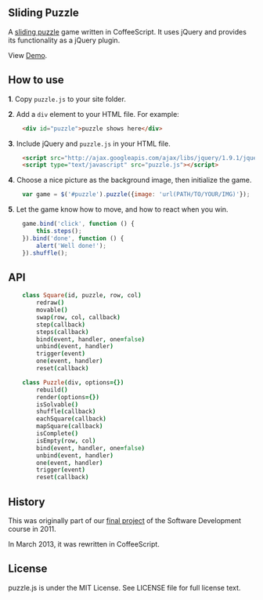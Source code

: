 ## Sliding Puzzle

A [sliding puzzle](http://en.wikipedia.org/wiki/Sliding_puzzle) game
written in CoffeeScript. It uses jQuery and provides its functionality
as a jQuery plugin.

View [Demo](http://ptpt.github.com/SlidingPuzzle/).

## How to use

**1**. Copy `puzzle.js` to your site folder.

**2**. Add a `div` element to your HTML file. For example:

````html
    <div id="puzzle">puzzle shows here</div>
````

**3**. Include jQuery and `puzzle.js` in your HTML file.

````html
    <script src="http://ajax.googleapis.com/ajax/libs/jquery/1.9.1/jquery.min.js"></script>
    <script type="text/javascript" src="puzzle.js"></script>
````

**4**. Choose a nice picture as the background image, then initialize the
   game.

````javascript
    var game = $('#puzzle').puzzle({image: 'url(PATH/TO/YOUR/IMG)'});
````

**5**. Let the game know how to move, and how to react when you win.

````javascript
    game.bind('click', function () {
        this.steps();
    }).bind('done', function () {
        alert('Well done!');
    }).shuffle();
````

## API

````coffeescript
    class Square(id, puzzle, row, col)
        redraw()
        movable()
        swap(row, col, callback)
        step(callback)
        steps(callback)
        bind(event, handler, one=false)
        unbind(event, handler)
        trigger(event)
        one(event, handler)
        reset(callback)

    class Puzzle(div, options={})
        rebuild()
        render(options={})
        isSolvable()
        shuffle(callback)
        eachSquare(callback)
        mapSquare(callback)
        isComplete()
        isEmpty(row, col)
        bind(event, handler, one=false)
        unbind(event, handler)
        one(event, handler)
        trigger(event)
        reset(callback)
````

## History

This was originally part of our
[final project](http://gavleslidingpuzzle.appspot.com/) of the
Software Development course in 2011.

In March 2013, it was rewritten in CoffeeScript.

## License

puzzle.js is under the MIT License. See LICENSE file for full license
text.
